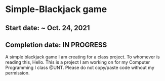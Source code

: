 # Simple-Blackjack game
## Start date: ~ Oct. 24, 2021
## Completion date: IN PROGRESS
A simple blackjack game I am creating for a class project.
To whomever is reading this,
Hello. This is a project I am working on for my Computer Programming I class @UNT. 
Please do not copy/paste code without my permission.
